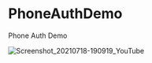 # PhoneAuthDemo
Phone Auth Demo


![Screenshot_20210718-190919_YouTube](https://user-images.githubusercontent.com/65516859/126069809-9145a283-9e70-4acc-96d9-811cf87b47ff.jpg)
